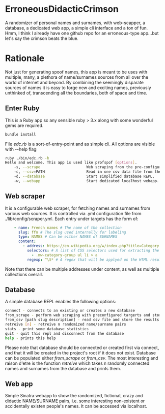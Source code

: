 # ErroneousDidacticCrimson

A randomizer of personal names and surnames, with web-scapper, a database, a dedicated web app, a simple cli interface and a ton of fun. Hmm, I think I already have one github repo for an erroneous-type app...but let's say the crimson beats the blue.

# Rationale

Not just for generating spoof names, this app is meant to be uses with multiple, many, a plethora of name/surnames sources from all over the world of internet and beyond. By combining the seemingly disparate sources of names it is easy to forge new and exciting names, previously unthinked of, transcending all the boundaries, both of space and time.

## Enter Ruby
This is a Ruby app so any sensible ruby > 3.x along with some wonderful gems are required.  
```bash
bundle install
```
File *edc.rb* is a sort-of-entry-point and as simple cli. All options are visible with --help flag
```bash
ruby ./bin/edc.rb -h
Hello and welcome. This app is used like profspof [options].
    -s, --scrape                     Web scraping from the pre-configured targers to stdout.
    -c, --csv=PATH                   Read in one csv data file from the specified PATH to stdout.
    -d, --database                   Start simplified database REPL.
    -w, --webapp                     Start dedicated localhost webapp.
```

## Web scraper
It is a configurable web scraper, for fetching names and surnames from various web sources. It is controlled via .yml configuration file from ./lib/config/scraper.yml. Each entry under targets has the form of:
```yaml
    - name: French names # The name of the collection
      slug: ffn # The slug used internally for labeling
      type: NAMES # Can be either NAMES of SURNAMES
      content:
        - address: https://en.wikipedia.org/w/index.php?title=Category:French_feminine_given_names&pageuntil=Paule+%28name%29#mw-pages # Web page
          selectors: # A list of CSS selectors used for extracting the names
            - .mw-category-group ul li > a 
          regexp: ^\S* # A regex that will be applyed on the HTML result from the CSS selector
```
Note that there can be multiple addresses under content, as well as multiple collections overall.

## Database
A simple database REPL enables the following options:
```bash
connect - connects to an existing or creates a new database
from_scrape - perform web scraping with preconfigured targerts and store the the results
from_csv [path slug description] - read csv file and store the results as NAMES or SURNAMES
retreive [n] - retreive n randomized name/surname pairs
stats - print some database statistics
quit - quit this repl and disconnect from the database
help - prints this help
```
Please note that database should be connected or created first via connect, and that it will be created in the project's root if it does not exist. Database can be populated either *from_scrape* or *from_csv*. The most interesting and raison d'etre is the function *retreive* which takes n randomly connected names and surnames from the database and prints them. 

## Web app
Simple Sinatra webapp to show the randomized, fictional, crazy and didactic NAME/SURNAME pairs, i.e. some interesting non-existent or accidentally existen people's names. It can be accessed via localhost.
